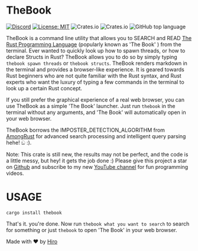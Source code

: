 # TheBook

<!--- ![test workflow](https://github.com/0xhiro/thebook/actions/workflows/test.yml/badge.svg) -->
[![Discord](https://img.shields.io/discord/1018936651612967043)](https://discord.gg/yMEKS2hk)
[![License: MIT](https://img.shields.io/badge/License-MIT-yellow.svg)](https://opensource.org/licenses/MIT)
![Crates.io](https://img.shields.io/crates/d/thebook)
![Crates.io](https://img.shields.io/crates/v/thebook)
![GitHub top language](https://img.shields.io/github/languages/top/0xhiro/thebook)

TheBook is a command line utility that allows you to SEARCH and READ [The Rust Programming Language](https://doc.rust-lang.org/book/) (popularly known as 'The Book' ) from the terminal.
Ever wanted to quickly look up how to spawn threads, or how to declare Structs in Rust? TheBook allows you to do so by simply typing `thebook spawn threads` or `thebook structs`.
TheBook renders markdown in the terminal and provides a browser-like experience. It is geared towards Rust beginners who are not quite familiar with the Rust syntax, and Rust experts who want the luxury of typing a few commands in the terminal to look up a certain Rust concept.

If you still prefer the graphical experience of a real web browser, you can use TheBook as a simple 'The Book' launcher. Just run `thebook` in the terminal without any arguments, and 'The Book' will automatically open in your web browser.

TheBook borrows the IMPOSTER_DETECTION_ALGORITHM from [AmongRust](https://github.com/0xhiro/amongrust) for advanced search processing and intelligent query parsing hehe! ඞ :). 

Note: This crate is still new, the results may not be perfect, and the code is a little messy, but hey! it gets the job done :) Please give this project a star on [Github](https://github.com/0xhiro/thebook) and subscribe to my new [YouTube channel](https://www.youtube.com/channel/UCv3SId-GfOT7MCaHVl88SQQ) for fun programming videos.

# USAGE

`cargo install thebook`

That's it. you're done. Now run `thebook what you want to search` to search for something or just `thebook` to open 'The Book' in your web browser.


Made with ❤️  by [Hiro](https://twitter.com/0x1hiro) 